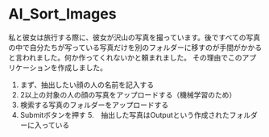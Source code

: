 # AI_Sort_Images
私と彼女は旅行する際に、彼女が沢山の写真を撮っています。後ですべての写真の中で自分たちが写っている写真だけを別のフォルダーに移すのが手間がかかると言われました。何か作ってくれないかと頼まれました。
その理由でこのアプリケーションを作成しました。

1. まず、抽出したい顔の人の名前を記入する
2. 2以上の対象の人の顔の写真をアップロードする（機械学習のため）
3. 検索する写真のフォルダーをアップロードする
4. Submitボタンを押す
5.　抽出した写真はOutputという作成されたフォルダーに入っている
